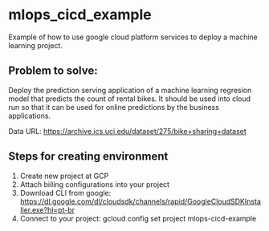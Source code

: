 # mlops_cicd_example
Example of how to use google cloud platform services to deploy a machine learning project.

## Problem to solve:
Deploy the prediction serving application of a machine learning regresion model that predicts the count of rental bikes. It should be used into cloud run so that it can be used for online predictions by the business applications.

Data URL: https://archive.ics.uci.edu/dataset/275/bike+sharing+dataset

## Steps for creating environment
1. Create new project at GCP
2. Attach biiling configurations into your project
3. Download CLI from google: https://dl.google.com/dl/cloudsdk/channels/rapid/GoogleCloudSDKInstaller.exe?hl=pt-br
4. Connect to your project: gcloud config set project mlops-cicd-example

    


